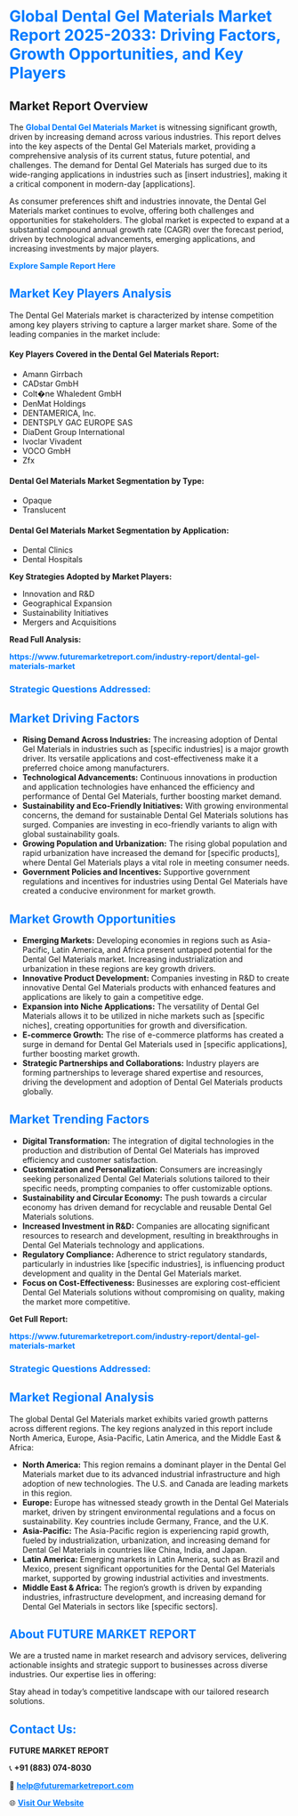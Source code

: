 <h1 style="color: #007BFF;">Global Dental Gel Materials Market Report 2025-2033: Driving Factors, Growth Opportunities, and Key Players</h1>

<section id="overview">
<h2>Market Report Overview</h2>
<p>The <a href="https://www.futuremarketreport.com/industry-report/dental-gel-materials-market" style="color: #007BFF; text-decoration: none;"><strong>Global Dental Gel Materials Market</strong></a> is witnessing significant growth, driven by increasing demand across various industries. This report delves into the key aspects of the Dental Gel Materials market, providing a comprehensive analysis of its current status, future potential, and challenges. The demand for Dental Gel Materials has surged due to its wide-ranging applications in industries such as [insert industries], making it a critical component in modern-day [applications].</p>
<p>As consumer preferences shift and industries innovate, the Dental Gel Materials market continues to evolve, offering both challenges and opportunities for stakeholders. The global market is expected to expand at a substantial compound annual growth rate (CAGR) over the forecast period, driven by technological advancements, emerging applications, and increasing investments by major players.</p>
</section>

<section id="overview">
<p><a href="https://www.futuremarketreport.com/request-sample/reportId=31699" style="color: #007BFF; text-decoration: none;"><strong>Explore Sample Report Here</strong></a></p>
</section>

<section id="key-players">
<h2 style="color: #007BFF;">Market Key Players Analysis</h2>
<p>The Dental Gel Materials market is characterized by intense competition among key players striving to capture a larger market share. Some of the leading companies in the market include:</p>
<h4>Key Players Covered in the Dental Gel Materials Report:</h4>
<ul><li>Amann Girrbach</li><li>CADstar GmbH</li><li>Colt�ne Whaledent GmbH</li><li>DenMat Holdings</li><li>DENTAMERICA, Inc.</li><li>DENTSPLY GAC EUROPE SAS</li><li>DiaDent Group International</li><li>Ivoclar Vivadent</li><li>VOCO GmbH</li><li>Zfx</li></ul>
<h4>Dental Gel Materials Market Segmentation by Type:</h4>
<ul><li>Opaque</li><li>Translucent</li></ul>

<h4>Dental Gel Materials Market Segmentation by Application:</h4>
<ul><li>Dental Clinics</li><li>Dental Hospitals</li></ul>
<p><strong>Key Strategies Adopted by Market Players:</strong></p>
<ul>
<li>Innovation and R&D</li>
<li>Geographical Expansion</li>
<li>Sustainability Initiatives</li>
<li>Mergers and Acquisitions</li>
</ul>
</section>

<section>
<p><strong>Read Full Analysis: </strong></p><a href="https://www.futuremarketreport.com/industry-report/dental-gel-materials-market" style="color: #007BFF; text-decoration: none;"><strong>https://www.futuremarketreport.com/industry-report/dental-gel-materials-market</strong></a>
<h3 style="color: #007BFF;">Strategic Questions Addressed:</h3>
</section>

<section id="driving-factors">
<h2 style="color: #007BFF;">Market Driving Factors</h2>
<ul>
<li><strong>Rising Demand Across Industries:</strong> The increasing adoption of Dental Gel Materials in industries such as [specific industries] is a major growth driver. Its versatile applications and cost-effectiveness make it a preferred choice among manufacturers.</li>
<li><strong>Technological Advancements:</strong> Continuous innovations in production and application technologies have enhanced the efficiency and performance of Dental Gel Materials, further boosting market demand.</li>
<li><strong>Sustainability and Eco-Friendly Initiatives:</strong> With growing environmental concerns, the demand for sustainable Dental Gel Materials solutions has surged. Companies are investing in eco-friendly variants to align with global sustainability goals.</li>
<li><strong>Growing Population and Urbanization:</strong> The rising global population and rapid urbanization have increased the demand for [specific products], where Dental Gel Materials plays a vital role in meeting consumer needs.</li>
<li><strong>Government Policies and Incentives:</strong> Supportive government regulations and incentives for industries using Dental Gel Materials have created a conducive environment for market growth.</li>
</ul>
</section>

<section id="growth-opportunities">
<h2 style="color: #007BFF;">Market Growth Opportunities</h2>
<ul>
<li><strong>Emerging Markets:</strong> Developing economies in regions such as Asia-Pacific, Latin America, and Africa present untapped potential for the Dental Gel Materials market. Increasing industrialization and urbanization in these regions are key growth drivers.</li>
<li><strong>Innovative Product Development:</strong> Companies investing in R&D to create innovative Dental Gel Materials products with enhanced features and applications are likely to gain a competitive edge.</li>
<li><strong>Expansion into Niche Applications:</strong> The versatility of Dental Gel Materials allows it to be utilized in niche markets such as [specific niches], creating opportunities for growth and diversification.</li>
<li><strong>E-commerce Growth:</strong> The rise of e-commerce platforms has created a surge in demand for Dental Gel Materials used in [specific applications], further boosting market growth.</li>
<li><strong>Strategic Partnerships and Collaborations:</strong> Industry players are forming partnerships to leverage shared expertise and resources, driving the development and adoption of Dental Gel Materials products globally.</li>
</ul>
</section>

<section id="trending-factors">
<h2 style="color: #007BFF;">Market Trending Factors</h2>
<ul>
<li><strong>Digital Transformation:</strong> The integration of digital technologies in the production and distribution of Dental Gel Materials has improved efficiency and customer satisfaction.</li>
<li><strong>Customization and Personalization:</strong> Consumers are increasingly seeking personalized Dental Gel Materials solutions tailored to their specific needs, prompting companies to offer customizable options.</li>
<li><strong>Sustainability and Circular Economy:</strong> The push towards a circular economy has driven demand for recyclable and reusable Dental Gel Materials solutions.</li>
<li><strong>Increased Investment in R&D:</strong> Companies are allocating significant resources to research and development, resulting in breakthroughs in Dental Gel Materials technology and applications.</li>
<li><strong>Regulatory Compliance:</strong> Adherence to strict regulatory standards, particularly in industries like [specific industries], is influencing product development and quality in the Dental Gel Materials market.</li>
<li><strong>Focus on Cost-Effectiveness:</strong> Businesses are exploring cost-efficient Dental Gel Materials solutions without compromising on quality, making the market more competitive.</li>
</ul>
</section>

<section>
<p><strong>Get Full Report: </strong></p><a href="https://www.futuremarketreport.com/industry-report/dental-gel-materials-market" style="color: #007BFF; text-decoration: none;"><strong>https://www.futuremarketreport.com/industry-report/dental-gel-materials-market</strong></a>
<h3 style="color: #007BFF;">Strategic Questions Addressed:</h3>
</section>


<section id="regional-analysis">
<h2 style="color: #007BFF;">Market Regional Analysis</h2>
<p>The global Dental Gel Materials market exhibits varied growth patterns across different regions. The key regions analyzed in this report include North America, Europe, Asia-Pacific, Latin America, and the Middle East & Africa:</p>
<ul>
<li><strong>North America:</strong> This region remains a dominant player in the Dental Gel Materials market due to its advanced industrial infrastructure and high adoption of new technologies. The U.S. and Canada are leading markets in this region.</li>
<li><strong>Europe:</strong> Europe has witnessed steady growth in the Dental Gel Materials market, driven by stringent environmental regulations and a focus on sustainability. Key countries include Germany, France, and the U.K.</li>
<li><strong>Asia-Pacific:</strong> The Asia-Pacific region is experiencing rapid growth, fueled by industrialization, urbanization, and increasing demand for Dental Gel Materials in countries like China, India, and Japan.</li>
<li><strong>Latin America:</strong> Emerging markets in Latin America, such as Brazil and Mexico, present significant opportunities for the Dental Gel Materials market, supported by growing industrial activities and investments.</li>
<li><strong>Middle East & Africa:</strong> The region’s growth is driven by expanding industries, infrastructure development, and increasing demand for Dental Gel Materials in sectors like [specific sectors].</li>
</ul>
</section>

<footer>
<h2 style="color: #007BFF;">About FUTURE MARKET REPORT</h2>
<p>We are a trusted name in market research and advisory services, delivering actionable insights and strategic support to businesses across diverse industries. Our expertise lies in offering:</p>

<p>Stay ahead in today’s competitive landscape with our tailored research solutions.</p>

<h2 style="color: #007BFF;">Contact Us:</h2>
<p><strong>FUTURE MARKET REPORT</strong></p>
<p>📞 <strong>+91 (883) 074-8030</strong></p>
<p>📧 <strong><a href="mailto:help@futuremarketreport.com" style="color: #007BFF;">help@futuremarketreport.com</a></strong></p>
<p>🌐 <strong><a href="https://www.futuremarketreport.com/" style="color: #007BFF;">Visit Our Website</a></strong></p>
</footer>